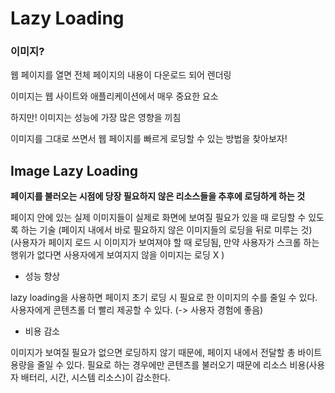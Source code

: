 # Lazy Loading

### 이미지?
웹 페이지를 열면 전체 페이지의 내용이 다운로드 되어 렌더링

이미지는 웹 사이트와 애플리케이션에서 매우 중요한 요소

하지만! 이미지는 성능에 가장 많은 영향을 끼침

이미지를 그대로 쓰면서 웹 페이지를 빠르게 로딩할 수 있는 방법을 찾아보자!

## Image Lazy Loading

**페이지를 불러오는 시점에 당장 필요하지 않은 리소스들을 추후에 로딩하게 하는 것**

페이지 안에 있는 실제 이미지들이 실제로 화면에 보여질 필요가 있을 때 로딩할 수 있도록 하는 기술
(페이지 내에서 바로 필요하지 않은 이미지들의 로딩을 뒤로 미루는 것)
(사용자가 페이지 로드 시 이미지가 보여져야 할 때 로딩됨, 만약 사용자가 스크롤 하는 행위가 없다면 사용자에게 보여지지 않을 이미지는 로딩 X )

- 성능 향상

lazy loading을 사용하면 페이지 초기 로딩 시 필요로 한 이미지의 수를 줄일 수 있다.
사용자에게 콘텐츠롤 더 빨리 제공할 수 있다. (-> 사용자 경험에 좋음)


- 비용 감소

이미지가 보여질 필요가 없으면 로딩하지 않기 때문에, 페이지 내에서 전달할 총 바이트 용량을 줄일 수 있다.
필요로 하는 경우에만 콘텐츠를 불러오기 때문에 리소스 비용(사용자 배터리, 시간, 시스템 리소스)이 감소한다.
